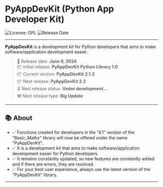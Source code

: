 # PyAppDevKit (Python App Developer Kit)

![License: GPL](https://img.shields.io/badge/License-GPL-blue.svg)
![Release Date](https://img.shields.io/badge/Release%20Date-2024--06--09-brightgreen)

---

**PyAppDevKit** is a development kit for Python developers that aims to make software/application development easier.
> 📅 Release date: **June 9, 2024**   
> 📦 Initial release: **PyAppDevKit Python Library 1.0**   
> 📦 Current version: **PyAppDevKit 2.1.3**   
> 📦 Next release: **PyAppDevKit 2.2**   
> ⏳ Next release status: **Under development...**   
> 🛠️ Next release type: **Big Update** 

---

## 📚 About

- ✅ Functions created for developers in the "4.1" version of the "Basic_Maths" library will now be offered under the name "PyAppDevKit".
- ✅ It is a development kit that aims to make software/application development easier for Python developers.
- ✅ It remains constantly updated, so new features are constantly added and if there are errors, they are resolved.
- ✅ For your best user experience, always use the latest version of the "PyAppDevKit" library.
---
